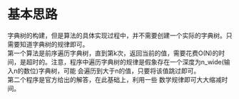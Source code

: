 # 基本思路
字典树的构建，但是算法的具体实现过程中，并不需要创建一个实际的字典树。只需要知道字典树的规律即可。<br>
第一个算法是前序遍历字典树，直到第k次，返回当前的值，需要花费O(N)的时间，是超时的。注意，程序中遍历字典树的规律是假象存在一个深度为n_wide(输入n的数位)字典树，可能
会遍历到大于n的值，只要将该值跳过即可。<br>
第二个程序是官方给出的解答，在此基础上，利用一些 数学规律即可大大缩减时间。
